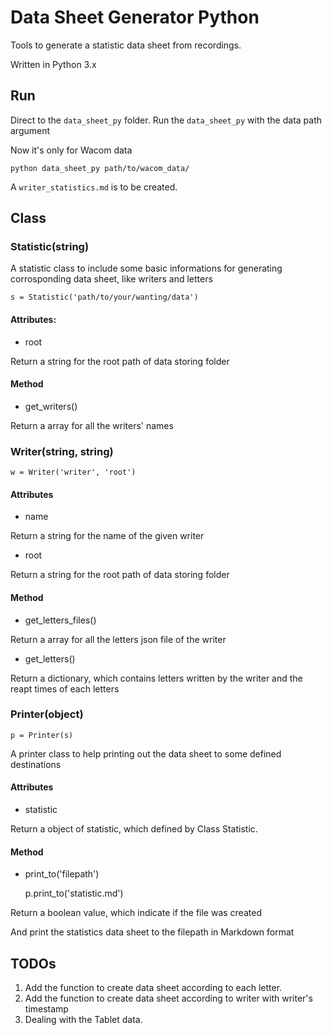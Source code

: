 Data Sheet Generator Python
===

Tools to generate a statistic data sheet from recordings.

Written in Python 3.x

## Run

Direct to the `data_sheet_py` folder. Run the `data_sheet_py` with the data path argument

Now it's only for Wacom data

    python data_sheet_py path/to/wacom_data/

A `writer_statistics.md` is to be created.

## Class

### Statistic(string)

A statistic class to include some basic informations for generating corrosponding data sheet, like writers and letters

    s = Statistic('path/to/your/wanting/data')

#### Attributes:

* root

Return a string for the root path of data storing folder

#### Method

* get_writers()

Return a array for all the writers' names

### Writer(string, string)

    w = Writer('writer', 'root')

#### Attributes

* name

Return a string for the name of the given writer

* root

Return a string for the root path of data storing folder

#### Method

* get_letters_files()

Return a array for all the letters json file of the writer 

* get_letters()

Return a dictionary, which contains letters written by the writer 
and the reapt times of each letters

### Printer(object)

    p = Printer(s)

A printer class to help printing out the data sheet to some defined destinations

#### Attributes

* statistic

Return a object of statistic, which defined by Class Statistic.

#### Method

* print_to('filepath')

    p.print_to('statistic.md')

Return a boolean value, which indicate if the file was created

And print the statistics data sheet to the filepath in Markdown format

## TODOs

1. Add the function to create data sheet according to each letter.
2. Add the function to create data sheet according to writer with writer's timestamp
2. Dealing with the Tablet data.


